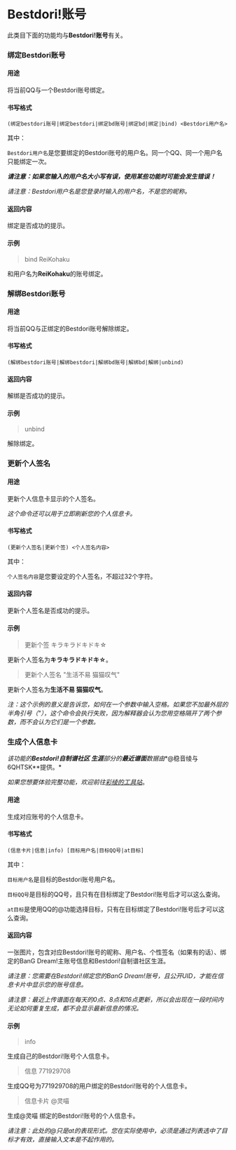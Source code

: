 # Bestdori!账号

此类目下面的功能均与**Bestdori!账号**有关。

### 绑定Bestdori账号

#### 用途

将当前QQ与一个Bestdori账号绑定。

#### 书写格式

`(绑定bestdori账号|绑定bestdori|绑定bd账号|绑定bd|绑定|bind) <Bestdori用户名>`

其中：

`Bestdori用户名`是您要绑定的Bestdori账号的用户名。同一个QQ、同一个用户名只能绑定一次。

***请注意：如果您输入的用户名大小写有误，使用某些功能时可能会发生错误！***

*请注意：Bestdori用户名是您登录时输入的用户名，不是您的昵称。*

#### 返回内容

绑定是否成功的提示。

#### 示例

> bind ReiKohaku

和用户名为**ReiKohaku**的账号绑定。

### 解绑Bestdori账号

#### 用途

将当前QQ与正绑定的Bestdori账号解除绑定。

#### 书写格式

`(解绑bestdori账号|解绑bestdori|解绑bd账号|解绑bd|解绑|unbind)`

#### 返回内容

解绑是否成功的提示。

#### 示例

> unbind

解除绑定。

### 更新个人签名

#### 用途

更新个人信息卡显示的个人签名。

*这个命令还可以用于立即刷新您的个人信息卡。*

#### 书写格式

`(更新个人签名|更新个签) <个人签名内容>`

其中：

`个人签名内容`是您要设定的个人签名，不超过32个字符。

#### 返回内容

更新个人签名是否成功的提示。

#### 示例

> 更新个签 キラキラドキドキ☆

更新个人签名为**キラキラドキドキ☆**。

> 更新个人签名 "生活不易 猫猫叹气"

更新个人签名为**生活不易 猫猫叹气**。

*注：这个示例的意义是告诉您，如何在一个参数中输入空格。如果您不加最外层的半角引号（"），这个命令会执行失败，因为解释器会认为您用空格隔开了两个参数，而不会认为它们是一个参数。*

### 生成个人信息卡

*该功能的**Bestdori!自制谱社区 生涯**部分的**最近谱面**数据由**@稳音绫与6QHTSK**提供。*

*如果您想要体验完整功能，欢迎前往[彩绫的工具站](https://ayachan.fun)*。

#### 用途

生成对应账号的个人信息卡。

#### 书写格式

`(信息卡片|信息|info) [目标用户名|目标QQ号|at目标]`

其中：

`目标用户名`是目标的Bestdori账号用户名。

`目标QQ号`是目标的QQ号，且只有在目标绑定了Bestdori!账号后才可以这么查询。

`at目标`是使用QQ的@功能选择目标，只有在目标绑定了Bestdori!账号后才可以这么查询。

#### 返回内容

一张图片，包含对应Bestdori!账号的昵称、用户名、个性签名（如果有的话）、绑定的BanG Dream!主账号信息和Bestdori!自制谱社区生涯。

*请注意：您需要在Bestdori!绑定您的BanG Dream!账号，且公开UID，才能在信息卡片中显示您的账号信息。*

*请注意：最近上传谱面在每天的0点、8点和16点更新，所以会出现在一段时间内无论如何重复生成，都不会显示最新信息的情况。*

#### 示例

> info

生成自己的Bestdori!账号个人信息卡。

> 信息 771929708

生成QQ号为771929708的用户绑定的Bestdori!账号的个人信息卡。

> 信息卡片 @灵喵

生成@灵喵 绑定的Bestdori!账号的个人信息卡。

*请注意：此处的@只是at的表现形式。您在实际使用中，必须是通过列表选中了目标才有效，直接输入文本是不起作用的。*